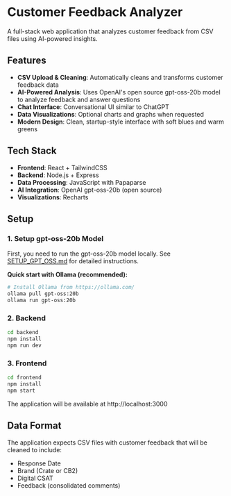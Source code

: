 # Customer Feedback Analyzer

A full-stack web application that analyzes customer feedback from CSV files using AI-powered insights.

## Features

- **CSV Upload & Cleaning**: Automatically cleans and transforms customer feedback data
- **AI-Powered Analysis**: Uses OpenAI's open source gpt-oss-20b model to analyze feedback and answer questions
- **Chat Interface**: Conversational UI similar to ChatGPT
- **Data Visualizations**: Optional charts and graphs when requested
- **Modern Design**: Clean, startup-style interface with soft blues and warm greens

## Tech Stack

- **Frontend**: React + TailwindCSS
- **Backend**: Node.js + Express
- **Data Processing**: JavaScript with Papaparse
- **AI Integration**: OpenAI gpt-oss-20b (open source)
- **Visualizations**: Recharts

## Setup

### 1. Setup gpt-oss-20b Model
First, you need to run the gpt-oss-20b model locally. See [SETUP_GPT_OSS.md](./SETUP_GPT_OSS.md) for detailed instructions.

**Quick start with Ollama (recommended):**
```bash
# Install Ollama from https://ollama.com/
ollama pull gpt-oss:20b
ollama run gpt-oss:20b
```

### 2. Backend
```bash
cd backend
npm install
npm run dev
```

### 3. Frontend
```bash
cd frontend
npm install
npm start
```

The application will be available at http://localhost:3000

## Data Format

The application expects CSV files with customer feedback that will be cleaned to include:
- Response Date
- Brand (Crate or CB2)
- Digital CSAT
- Feedback (consolidated comments)